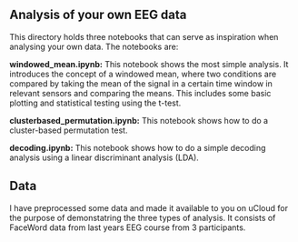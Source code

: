 ## Analysis of your own EEG data


This directory holds three notebooks that can serve as inspiration when analysing your own data. The notebooks are:

**windowed_mean.ipynb:** This notebook shows the most simple analysis. It introduces the concept of a windowed mean, where two conditions are compared by taking the mean of the signal in a certain time window in relevant sensors and comparing the means. This includes some basic plotting and statistical testing using the t-test.

**clusterbased_permutation.ipynb:** This notebook shows how to do a cluster-based permutation test. 

**decoding.ipynb:** This notebook shows how to do a simple decoding analysis using a linear discriminant analysis (LDA).



## Data
I have preprocessed some data and made it available to you on uCloud for the purpose of demonstatring the three types of analysis. It consists of FaceWord data from last years EEG course from 3 participants. 


